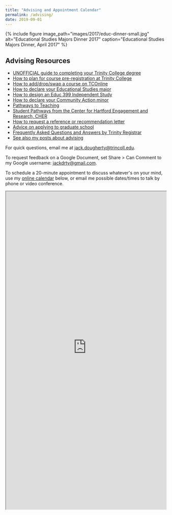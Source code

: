 ```yaml
---
title: "Advising and Appointment Calendar"
permalink: /advising/
date: 2019-09-01
---
```

{% include figure image_path="images/2017/educ-dinner-small.jpg" alt="Educational Studies Majors Dinner 2017" caption="Educational Studies Majors Dinner, April 2017" %}

## Advising Resources
- [UNOFFICIAL guide to completing your Trinity College degree](http://bit.ly/complete-degree)
- [How to plan for course pre-registration at Trinity College](http://bit.ly/pre-reg-plan)
- [How to add/drop/swap a course on TCOnline](https://docs.google.com/document/d/1XCuP6esk2u3mrDwH8DceuP2mKhJz33BiJqpyBYzjqak)
- [How to declare your Educational Studies major](https://commons.trincoll.edu/educ/major)
- [How to design an Educ 399 Independent Study](https://commons.trincoll.edu/educ/how-to-design-an-independent-study/)
- [How to declare your Community Action minor](https://cher.trincoll.edu/community-learning/student-pathways/community-action-minor/)
- [Pathways to Teaching](http://commons.trincoll.edu/educ/pathways-to-teaching)
- [Student Pathways from the Center for Hartford Engagement and Research, CHER](http://cher.trincoll.edu/student-pathways)
- [How to request a reference or recommendation letter](http://jackdougherty.org/letter)
- [Advice on applying to graduate school](http://jackdougherty.org/grad-school)
- [Frequently Asked Questions and Answers by Trinity Registrar](https://www.trincoll.edu/Academics/registrar/Pages/AcademicPolicyFAQs.aspx)
- [See also my posts about advising](https://jackdougherty.org/categories/#advising)

For quick questions, email me at [jack.dougherty@trincoll.edu](mailto:jack.dougherty@trincoll.edu).

To request feedback on a Google Document, set Share > Can Comment to my Google username: jackdrty@gmail.com.

To schedule a 20-minute appointment to discuss whatever's on your mind, use my [online calendar](https://jackdougherty.youcanbook.me) below, or email me possible dates/times to talk by phone or video conference.

<iframe src="https://jackdougherty.youcanbook.me/" width="100%" height="1000px"></iframe>
